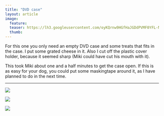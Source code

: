 ```yaml
---
title: "DVD case"
layout: article
image:
  feature:
  teaser: https://lh3.googleusercontent.com/oyKQrnw9HGfHaJGDdPVMF0YFL-N30PprGsnxSur-xdY=w245-h163-no
  thumb:
---
```


For this one you only need an empty DVD case and some treats that fits in the case. I put some grated cheese in it. Also I cut off the plastic cover holder, because it seemed sharp (Miki could have cut his mouth with it). 

This took Miki about one and a half minutes to get the case open. If this is as easy for your dog, you could put some maskingtape around it, as I have planned to do in the next time.

---

![](https://lh3.googleusercontent.com/2mXU9pxVQMTA7tI1pP3-5FXW2UlStUicIPivZ78loQw=w1489-h989-no)

![](https://lh3.googleusercontent.com/jUf_8RjsgeyfyoBiS054hGbuxgaY22-tWMoIgEtIjtM=w1489-h990-no)

![](https://lh3.googleusercontent.com/7aBAweTHm4bBq0BqAkyRVh7YLUmgSs-DAvrwDrctGA4=w1490-h990-no)
